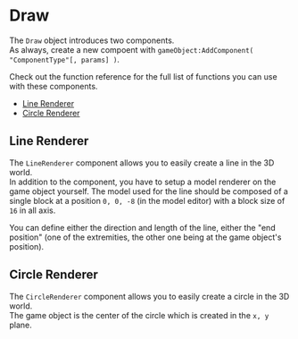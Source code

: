 # Draw

The `Draw` object introduces two components.  
As always,  create a new compoent with `gameObject:AddComponent( "ComponentType"[, params] )`.

Check out the function reference for the full list of functions you can use with these components.

- [Line Renderer](#line-renderer)
- [Circle Renderer](#circle-renderer)

<a name="line-renderer"></a>
## Line Renderer

The `LineRenderer` component allows you to easily create a line in the 3D world.  
In addition to the component, you have to setup a model renderer on the game object yourself. The model used for the line should be composed of a single block at a position `0, 0, -8` (in the model editor) with a block size of `16` in all axis.

You can define either the direction and length of the line, either the "end position" (one of the extremities, the other one being at the game object's position).

<a name="circle-renderer"></a>
## Circle Renderer

The `CircleRenderer` component allows you to easily create a circle in the 3D world.  
The game object is the center of the circle which is created in the `x, y` plane.
